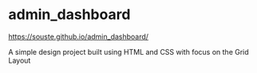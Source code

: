 # admin_dashboard

https://souste.github.io/admin_dashboard/

A simple design project built using HTML and CSS with focus on the Grid Layout
